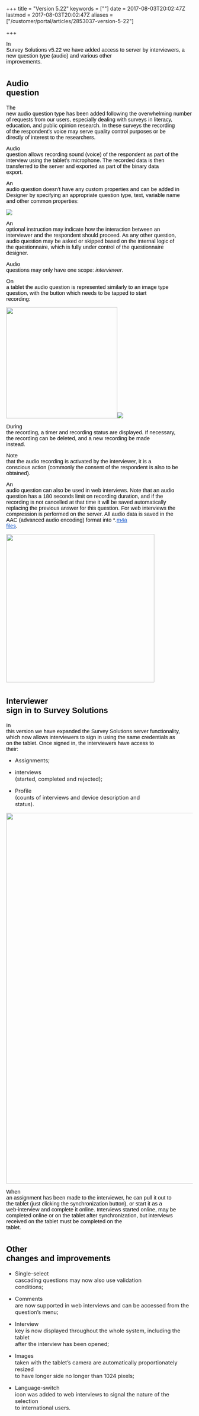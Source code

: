 ﻿+++
title = "Version 5.22"
keywords = [""]
date = 2017-08-03T20:02:47Z
lastmod = 2017-08-03T20:02:47Z
aliases = ["/customer/portal/articles/2853037-version-5-22"]

+++

<span id="docs-internal-guid-ae028570-a9b1-a788-c4e0-c4ff22425b67"><span
style="font-size: 11pt; font-family: Arial; color: rgb(0, 0, 0); background-color: transparent; vertical-align: baseline; white-space: pre-wrap;">In
Survey Solutions v5.22 we have added access to server by interviewers, a
new question type (audio) and various other improvements.</span></span>

<span id="docs-internal-guid-ae028570-a9b1-a788-c4e0-c4ff22425b67"><span style="font-size: 16pt; font-family: Arial; color: rgb(0, 0, 0); background-color: transparent; vertical-align: baseline; white-space: pre-wrap;">Audio question</span></span>
=======================================================================================================================================================================================================================================================

<span id="docs-internal-guid-ae028570-a9b1-a788-c4e0-c4ff22425b67"><span
style="font-size: 11pt; font-family: Arial; color: rgb(0, 0, 0); background-color: transparent; vertical-align: baseline; white-space: pre-wrap;">The
new audio question type has been added following the overwhelming number
of requests from our users, especially dealing with surveys in literacy,
education, and public opinion research. In these surveys the recording
of the respondent’s voice may serve quality control purposes or be
directly of interest to the researchers.</span></span>

<span id="docs-internal-guid-ae028570-a9b1-a788-c4e0-c4ff22425b67"><span
style="font-size: 11pt; font-family: Arial; color: rgb(0, 0, 0); background-color: transparent; vertical-align: baseline; white-space: pre-wrap;">Audio
question allows recording sound (voice) of the respondent as part of the
interview using the tablet’s microphone. The recorded data is then
transferred to the server and exported as part of the binary data
export.</span></span>

<span id="docs-internal-guid-ae028570-a9b1-a788-c4e0-c4ff22425b67"><span
style="font-size: 11pt; font-family: Arial; color: rgb(0, 0, 0); background-color: transparent; vertical-align: baseline; white-space: pre-wrap;">An
audio question doesn’t have any custom properties and can be added in
Designer by specifying an appropriate question type, text, variable name
and other common properties:</span></span>

<img src="images/803589.png" />

<span id="docs-internal-guid-ae028570-a9b2-aabe-2134-0f3ec0a91e3c"><span
style="font-size: 11pt; font-family: Arial; color: rgb(0, 0, 0); background-color: transparent; vertical-align: baseline; white-space: pre-wrap;">An
optional instruction may indicate how the interaction between an
interviewer and the respondent should proceed. As any other question,
audio question may be asked or skipped based on the internal logic of
the questionnaire, which is fully under control of the questionnaire
designer.</span></span>

<span id="docs-internal-guid-ae028570-a9b2-aabe-2134-0f3ec0a91e3c"><span
style="font-size: 11pt; font-family: Arial; color: rgb(0, 0, 0); background-color: transparent; vertical-align: baseline; white-space: pre-wrap;">Audio
questions may only have one scope: </span><span
style="font-size: 11pt; font-family: Arial; color: rgb(0, 0, 0); background-color: transparent; font-style: italic; vertical-align: baseline; white-space: pre-wrap;">interviewer</span><span
style="font-size: 11pt; font-family: Arial; color: rgb(0, 0, 0); background-color: transparent; vertical-align: baseline; white-space: pre-wrap;">.</span></span>

<span id="docs-internal-guid-ae028570-a9b2-aabe-2134-0f3ec0a91e3c"><span
style="font-size: 11pt; font-family: Arial; color: rgb(0, 0, 0); background-color: transparent; vertical-align: baseline; white-space: pre-wrap;">On
a tablet the audio question is represented similarly to an image type
question, with the button which needs to be tapped to start
recording:</span></span>

<img src="images/803590.png" width="300" /><img src="images/803591.png" />

<span id="docs-internal-guid-ae028570-a9b3-0613-b6f4-65174780fd0c"><span
style="font-size: 11pt; font-family: Arial; color: rgb(0, 0, 0); background-color: transparent; vertical-align: baseline; white-space: pre-wrap;">During
the recording, a timer and recording status are displayed. If necessary,
the recording can be deleted, and a new recording be made
instead.</span></span>

<span id="docs-internal-guid-ae028570-a9b3-0613-b6f4-65174780fd0c"><span
style="font-size: 11pt; font-family: Arial; color: rgb(0, 0, 0); background-color: transparent; vertical-align: baseline; white-space: pre-wrap;">Note
that the audio recording is activated by the interviewer, it is a
conscious action (commonly the consent of the respondent is also to be
obtained).</span></span>

<span id="docs-internal-guid-ae028570-a9b3-0613-b6f4-65174780fd0c"><span
style="font-size: 11pt; font-family: Arial; color: rgb(0, 0, 0); background-color: transparent; vertical-align: baseline; white-space: pre-wrap;">An
audio question can also be used in web interviews. Note that an audio
question has a 180 seconds limit on recording duration, and if the
recording is not cancelled at that time it will be saved automatically
replacing the previous answer for this question. For web interviews the
compression is performed on the server. All audio data is saved in the
AAC (advanced audio encoding) format into \*.</span>[<span
style="font-size: 11pt; font-family: Arial; color: rgb(17, 85, 204); background-color: transparent; text-decoration-line: underline; vertical-align: baseline; white-space: pre-wrap;">m4a
files</span>](https://www.google.com/search?q=m4a)<span
style="font-size: 11pt; font-family: Arial; color: rgb(0, 0, 0); background-color: transparent; vertical-align: baseline; white-space: pre-wrap;">.
</span></span>

<img src="images/803592.png" width="400" />

<span id="docs-internal-guid-124e28b3-a9b3-7880-1c60-5034c5dbc9c5"><span style="font-size: 16pt; font-family: Arial; color: rgb(0, 0, 0); background-color: transparent; vertical-align: baseline; white-space: pre-wrap;">Interviewer sign in to Survey Solutions</span></span>
================================================================================================================================================================================================================================================================================

<span id="docs-internal-guid-124e28b3-a9b3-7880-1c60-5034c5dbc9c5"><span
style="font-size: 11pt; font-family: Arial; color: rgb(0, 0, 0); background-color: transparent; vertical-align: baseline; white-space: pre-wrap;">In
this version we have expanded the Survey Solutions server functionality,
which now allows interviewers to sign in using the same credentials as
on the tablet. Once signed in, the interviewers have access to
their:</span></span>

-   <span
    id="docs-internal-guid-124e28b3-a9b3-7880-1c60-5034c5dbc9c5"><span
    style="font-size: 11pt; background-color: transparent; vertical-align: baseline; white-space: pre-wrap;">Assignments;</span></span>

-   <span
    id="docs-internal-guid-124e28b3-a9b3-7880-1c60-5034c5dbc9c5"><span
    style="font-size: 11pt; background-color: transparent; vertical-align: baseline; white-space: pre-wrap;">interviews
    (started, completed and rejected);</span></span>

-   <span
    id="docs-internal-guid-124e28b3-a9b3-7880-1c60-5034c5dbc9c5"><span
    style="font-size: 11pt; background-color: transparent; vertical-align: baseline; white-space: pre-wrap;">Profile
    (counts of interviews and device description and
    status).</span></span>

<img src="images/803594.png" width="1000" />

<span id="docs-internal-guid-124e28b3-a9b3-dad9-25b3-059861345f13"><span
style="font-size: 11pt; font-family: Arial; color: rgb(0, 0, 0); background-color: transparent; vertical-align: baseline; white-space: pre-wrap;">When
an assignment has been made to the interviewer, he can pull it out to
the tablet (just clicking the synchronization button), or start it as a
web-interview and complete it online. Interviews started online, may be
completed online or on the tablet after synchronization, but interviews
received on the tablet must be completed on the tablet.</span></span>

<span id="docs-internal-guid-124e28b3-a9b3-dad9-25b3-059861345f13"><span style="font-size: 16pt; font-family: Arial; color: rgb(0, 0, 0); background-color: transparent; vertical-align: baseline; white-space: pre-wrap;">Other changes and improvements</span></span>
=======================================================================================================================================================================================================================================================================

-   <span
    id="docs-internal-guid-124e28b3-a9b3-dad9-25b3-059861345f13"><span
    style="font-size: 11pt; background-color: transparent; vertical-align: baseline; white-space: pre-wrap;">Single-select
    cascading questions may now also use validation
    conditions;</span></span>
-   <span
    id="docs-internal-guid-124e28b3-a9b3-dad9-25b3-059861345f13"><span
    style="font-size: 11pt; background-color: transparent; vertical-align: baseline; white-space: pre-wrap;">Comments
    are now supported in web interviews and can be accessed from the
    question’s menu;</span></span>

-   <span
    id="docs-internal-guid-124e28b3-a9b3-dad9-25b3-059861345f13"><span
    style="font-size: 11pt; background-color: transparent; vertical-align: baseline; white-space: pre-wrap;">Interview
    key is now displayed throughout the whole system, including the
    tablet after the interview has been opened;</span></span>

-   <span
    id="docs-internal-guid-124e28b3-a9b3-dad9-25b3-059861345f13"><span
    style="font-size: 11pt; background-color: transparent; vertical-align: baseline; white-space: pre-wrap;">Images
    taken with the tablet’s camera are automatically proportionately
    resized to have longer side no longer than 1024
    pixels;</span></span>

-   <span
    id="docs-internal-guid-124e28b3-a9b3-dad9-25b3-059861345f13"><span
    style="font-size: 11pt; background-color: transparent; vertical-align: baseline; white-space: pre-wrap;">Language-switch
    icon was added to web interviews to signal the nature of the
    selection to international users.</span></span>
